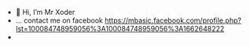 - 👋 Hi, I’m Mr Xoder
- ... contact me on facebook https://mbasic.facebook.com/profile.php?lst=100084748959056%3A100084748959056%3A1662648222
-  
